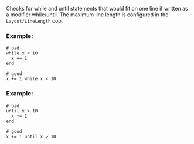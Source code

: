 Checks for while and until statements that would fit on one line
if written as a modifier while/until. The maximum line length is
configured in the `Layout/LineLength` cop.

### Example:
    # bad
    while x < 10
      x += 1
    end

    # good
    x += 1 while x < 10

### Example:
    # bad
    until x > 10
      x += 1
    end

    # good
    x += 1 until x > 10